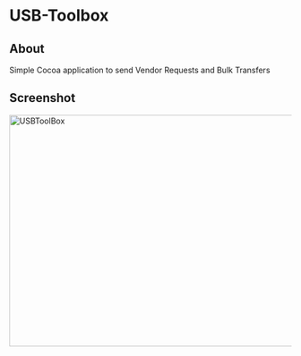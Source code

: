 # USB-Toolbox

## About

Simple Cocoa application to send Vendor Requests and Bulk Transfers

## Screenshot

<a href="http://www.flickr.com/photos/jaykickliter/8102771234/" title="USBToolBox by Jay Kickliter, on Flickr"><img src="http://farm9.staticflickr.com/8464/8102771234_7d82f8f04e_z.jpg" width="640" height="414" alt="USBToolBox"></a>